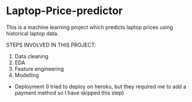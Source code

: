 # Laptop-Price-predictor
This is a machine learning project which predicts laptop prices using historical laptop data.


STEPS INVOLVED IN THIS PROJECT:
1. Data cleaning
2. EDA
3. Feature engineering
4. Modelling

- Deployment (I tried to deploy on heroku, but they required me to add a payment method so I have skipped this step)
